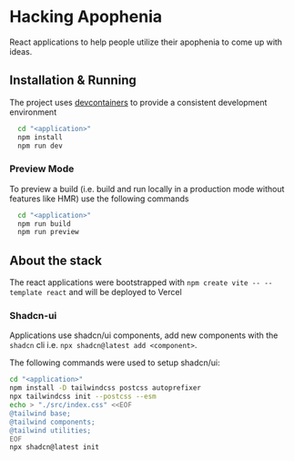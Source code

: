 # Hacking Apophenia

React applications to help people utilize their apophenia to come up with ideas.

## Installation & Running

The project uses [devcontainers](https://containers.dev/) to provide a consistent development environment

```sh
  cd "<application>"
  npm install
  npm run dev
```

### Preview Mode

To preview a build (i.e. build and run locally in a production mode without features like HMR)
use the following commands

```sh
  cd "<application>"
  npm run build
  npm run preview
```

## About the stack

The react applications were bootstrapped with `npm create vite -- --template react`
and will be deployed to Vercel

### Shadcn-ui

Applications use shadcn/ui components, add new components with the `shadcn` cli
i.e. `npx shadcn@latest add <component>`.

The following commands were used to setup shadcn/ui:

```sh
cd "<application>"
npm install -D tailwindcss postcss autoprefixer
npx tailwindcss init --postcss --esm
echo > "./src/index.css" <<EOF
@tailwind base;
@tailwind components;
@tailwind utilities;
EOF
npx shadcn@latest init
```
